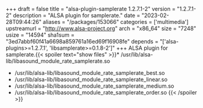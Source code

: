+++
draft = false
title = "alsa-plugin-samplerate 1.2.7.1-2"
version = "1.2.7.1-2"
description = "ALSA plugin for samplerate."
date = "2023-02-28T09:44:26"
aliases = "/packages/153066"
categories = ['multimedia']
upstreamurl = "http://www.alsa-project.org"
arch = "x86_64"
size = "7248"
usize = "14594"
sha1sum = "3ed7abbf60f41a6698a859761a16ed69f16908fe"
depends = "['alsa-plugins>=1.2.7.1', 'libsamplerate>=0.1.8-2']"
+++
ALSA plugin for samplerate.{{< spoiler text="show files" >}}* /usr/lib/alsa-lib/libasound_module_rate_samplerate.so
* /usr/lib/alsa-lib/libasound_module_rate_samplerate_best.so
* /usr/lib/alsa-lib/libasound_module_rate_samplerate_linear.so
* /usr/lib/alsa-lib/libasound_module_rate_samplerate_medium.so
* /usr/lib/alsa-lib/libasound_module_rate_samplerate_order.so
{{< /spoiler >}}